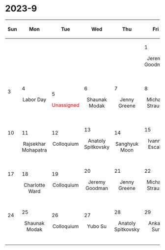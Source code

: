 # 2023-9

|<div style='max-width:100px'><p>Sun</p></div>|<div style='max-width:100px'><p>Mon</p></div>|<div style='max-width:100px'><p>Tue</p></div>|<div style='max-width:100px'><p>Wed</p></div>|<div style='max-width:100px'><p>Thu</p></div>|<div style='max-width:100px'><p>Fri</p></div>|<div style='max-width:100px'><p>Sat</p></div>|
|:-:|:-:|:-:|:-:|:-:|:-:|:-:|
|<p><br/><br/></p> |<p><br/><br/></p> |<p><br/><br/></p> |<p><br/><br/></p> |<p><br/><br/></p> |<p align='left'>1</p><p>Jeremy Goodman<br/><br/></p>|<p align='left'>2</p><p><br/><br/></p>|
|<p align='left'>3</p><p><br/><br/></p>|<p align='left'>4</p><p>Labor Day</p><br/><br/>|<p align='left'>5</p><span style='color:red'>Unassigned</span><br/><br/>|<p align='left'>6</p><p>Shaunak Modak<br/><br/></p>|<p align='left'>7</p><p>Jenny Greene<br/><br/></p>|<p align='left'>8</p><p>Michael Strauss<br/><br/></p>|<p align='left'>9</p><p><br/><br/></p>|
|<p align='left'>10</p><p><br/><br/></p>|<p align='left'>11</p><p>Rajsekhar<br/> Mohapatra</p>|<p align='left'>12</p><p>Colloquium<br/><br/></p>|<p align='left'>13</p><p>Anatoly Spitkovsky<br/><br/></p>|<p align='left'>14</p><p>Sanghyuk<br/> Moon</p>|<p align='left'>15</p><p>Ivanna Escala<br/><br/></p>|<p align='left'>16</p><p><br/><br/></p>|
|<p align='left'>17</p><p><br/><br/></p>|<p align='left'>18</p><p>Charlotte<br/> Ward</p>|<p align='left'>19</p><p>Colloquium<br/><br/></p>|<p align='left'>20</p><p>Jeremy Goodman<br/><br/></p>|<p align='left'>21</p><p>Jenny Greene<br/><br/></p>|<p align='left'>22</p><p>Michael Strauss<br/><br/></p>|<p align='left'>23</p><p><br/><br/></p>|
|<p align='left'>24</p><p><br/><br/></p>|<p align='left'>25</p><p>Shaunak Modak<br/><br/></p>|<p align='left'>26</p><p>Colloquium<br/><br/></p>|<p align='left'>27</p><p>Yubo Su<br/><br/></p>|<p align='left'>28</p><p>Anatoly Spitkovsky<br/><br/></p>|<p align='left'>29</p><p>Ankan Sur<br/><br/></p>|<p align='left'>30</p><p><br/><br/></p>|
